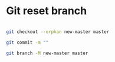 # Git reset branch

```sh

git checkout --orphan new-master master

git commit -m ""

git branch -M new-master master

```
